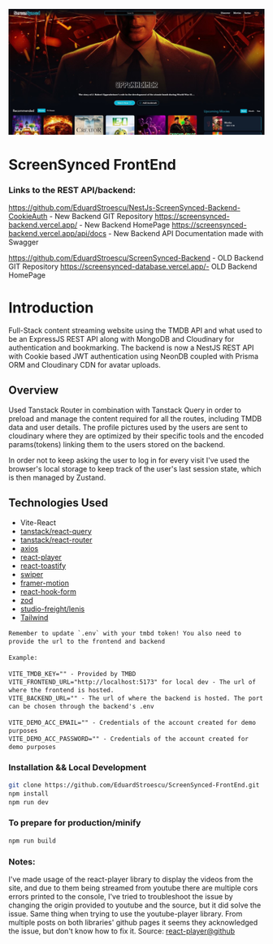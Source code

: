 <p align="center">
  <a href="https://screensynced.vercel.app/" target="blank"><img src="https://raw.githubusercontent.com/EduardStroescu/PubImages/main/WebsiteImages/screenSynced.jpg" alt="ScreenSynced Preview" /></a>
</p>

# ScreenSynced FrontEnd

### Links to the REST API/backend:

https://github.com/EduardStroescu/NestJs-ScreenSynced-Backend-CookieAuth - New Backend GIT Repository
https://screensynced-backend.vercel.app/ - New Backend HomePage
https://screensynced-backend.vercel.app/api/docs - New Backend API Documentation made with Swagger

https://github.com/EduardStroescu/ScreenSynced-Backend - OLD Backend GIT Repository
https://screensynced-database.vercel.app/- OLD Backend HomePage

# Introduction

Full-Stack content streaming website using the TMDB API and what used to be an ExpressJS REST API along with MongoDB and Cloudinary for authentication and bookmarking. The backend is now a NestJS REST API with Cookie based JWT authentication using NeonDB coupled with Prisma ORM and Cloudinary CDN for avatar uploads.

## Overview

Used Tanstack Router in combination with Tanstack Query in order to preload and manage the content required for all the routes, including TMDB data and user details. The profile pictures used by the users are sent to cloudinary where they are optimized by their specific tools and the encoded params(tokens) linking them to the users stored on the backend.

In order not to keep asking the user to log in for every visit I've used the browser's local storage to keep track of the user's last session state, which is then managed by Zustand.

## Technologies Used

- Vite-React
- [tanstack/react-query](https://github.com/TanStack/query)
- [tanstack/react-router](https://github.com/TanStack/router)
- [axios](https://github.com/axios/axios)
- [react-player](https://github.com/cookpete/react-player)
- [react-toastify](https://github.com/fkhadra/react-toastify)
- [swiper](https://github.com/nolimits4web/Swiper)
- [framer-motion](https://github.com/framer/motion)
- [react-hook-form](https://github.com/react-hook-form/react-hook-form)
- [zod](https://github.com/colinhacks/zod)
- [studio-freight/lenis](https://github.com/studio-freight/lenis)
- [Tailwind](https://tailwindcss.com/)

```
Remember to update `.env` with your tmbd token! You also need to provide the url to the frontend and backend

Example:

VITE_TMDB_KEY="" - Provided by TMBD
VITE_FRONTEND_URL="http://localhost:5173" for local dev - The url of where the frontend is hosted.
VITE_BACKEND_URL="" - The url of where the backend is hosted. The port can be chosen through the backend's .env

VITE_DEMO_ACC_EMAIL="" - Credentials of the account created for demo purposes
VITE_DEMO_ACC_PASSWORD="" - Credentials of the account created for demo purposes

```

### Installation && Local Development

```bash
git clone https://github.com/EduardStroescu/ScreenSynced-FrontEnd.git
npm install
npm run dev
```

### To prepare for production/minify

```bash
npm run build
```

### Notes:

I've made usage of the react-player library to display the videos from the site, and due to them being streamed from youtube there are multiple cors errors printed to the console, I've tried to troubleshoot the issue by changing the origin provided to youtube and the source, but it did solve the issue. Same thing when trying to use the youtube-player library. From multiple posts on both libraries' github pages it seems they acknowledged the issue, but don't know how to fix it.
Source: [react-player@github](https://github.com/cookpete/react-player/issues/508#issuecomment-454426112)
